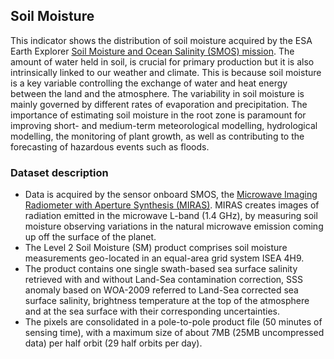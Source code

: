 ## Soil Moisture

This indicator shows the distribution of soil moisture acquired by the ESA Earth Explorer [Soil Moisture and Ocean Salinity (SMOS) mission](https://earth.esa.int/eogateway/missions/smos/description). The amount of water held in soil, is crucial for primary production but it is also intrinsically linked to our weather and climate. This is because soil moisture is a key variable controlling the exchange of water and heat energy between the land and the atmosphere. The variability in soil moisture is mainly governed by different rates of evaporation and precipitation. The importance of estimating soil moisture in the root zone is paramount for improving short- and medium-term meteorological modelling, hydrological modelling, the monitoring of plant growth, as well as contributing to the forecasting of hazardous events such as floods.

### Dataset description
-  Data is acquired by the sensor onboard SMOS, the [Microwave Imaging Radiometer with Aperture Synthesis (MIRAS)](https://earth.esa.int/eogateway/instruments/miras). MIRAS creates images of radiation emitted in the microwave L-band (1.4 GHz), by measuring soil moisture  observing variations in the natural microwave emission coming up off the surface of the planet.
-  The Level 2 Soil Moisture (SM) product comprises soil moisture measurements geo-located in an equal-area grid system ISEA 4H9.
-  The product contains one single swath-based sea surface salinity retrieved with and without Land-Sea contamination correction, SSS anomaly based on WOA-2009 referred to Land-Sea corrected sea surface salinity, brightness temperature at the top of the atmosphere and at the sea surface with their corresponding uncertainties.
-  The pixels are consolidated in a pole-to-pole product file (50 minutes of sensing time), with a maximum size of about 7MB (25MB uncompressed data) per half orbit (29 half orbits per day). 
